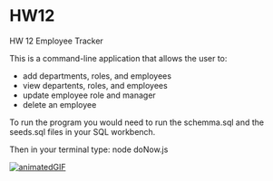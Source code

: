 # HW12
HW 12 Employee Tracker

This is a command-line application that allows the user to:
- add departments, roles, and employees
- view departents, roles, and employees
- update employee role and manager
- delete an employee

To run the program you would need to run the schemma.sql and the seeds.sql files in your SQL workbench.

Then in your terminal type:
node doNow.js

[![animatedGIF](https://drive.google.com/file/d/1Nsbh_VJj6DkOQTpPftBGn8MFR0x2Zpt8/preview.png)](https://drive.google.com/file/d/1Nsbh_VJj6DkOQTpPftBGn8MFR0x2Zpt8/preview)
